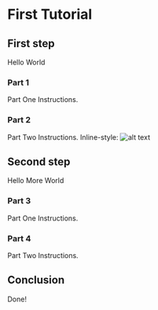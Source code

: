 # First Tutorial

## First step

Hello World

### Part 1

Part One Instructions.

### Part 2

Part Two Instructions.
Inline-style: 
![alt text](https://github.com/duftler/scratch/raw/master/stackdriver_grab.png "Test Large Image")

## Second step

Hello More World

### Part 3

Part One Instructions.

### Part 4

Part Two Instructions.

## Conclusion

Done!
